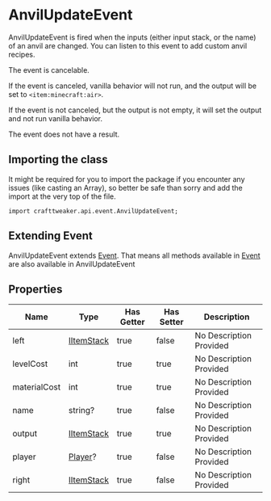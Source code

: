 # AnvilUpdateEvent

AnvilUpdateEvent is fired when the inputs (either input stack, or the name) of an anvil are changed.
 You can listen to this event to add custom anvil recipes.

The event is cancelable.

If the event is canceled, vanilla behavior will not run, and the output will be set to `<item:minecraft:air>`.

If the event is not canceled, but the output is not empty, it will set the output and not run vanilla behavior.

The event does not have a result.



## Importing the class

It might be required for you to import the package if you encounter any issues (like casting an Array), so better be safe than sorry and add the import at the very top of the file.
```zenscript
import crafttweaker.api.event.AnvilUpdateEvent;
```


## Extending Event

AnvilUpdateEvent extends [Event](/forge/api/event/Event). That means all methods available in [Event](/forge/api/event/Event) are also available in AnvilUpdateEvent

## Properties

| Name | Type | Has Getter | Has Setter | Description |
|------|------|------------|------------|-------------|
| left | [IItemStack](/vanilla/api/item/IItemStack) | true | false | No Description Provided |
| levelCost | int | true | true | No Description Provided |
| materialCost | int | true | true | No Description Provided |
| name | string? | true | false | No Description Provided |
| output | [IItemStack](/vanilla/api/item/IItemStack) | true | true | No Description Provided |
| player | [Player](/vanilla/api/entity/type/player/Player)? | true | false | No Description Provided |
| right | [IItemStack](/vanilla/api/item/IItemStack) | true | false | No Description Provided |

